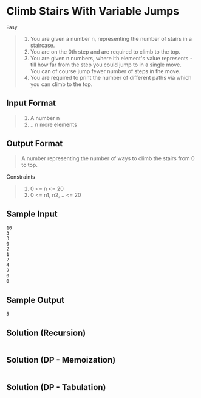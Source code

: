 # Climb Stairs With Variable Jumps

`Easy`

> 1. You are given a number n, representing the number of stairs in a staircase.
> 2. You are on the 0th step and are required to climb to the top.
> 3. You are given n numbers, where ith element's value represents - till how far from the step you
>    could jump to in a single move.  
>     You can of course jump fewer number of steps in the move.
> 4. You are required to print the number of different paths via which you can climb to the top.

## Input Format

> 1. A number n
> 2. .. n more elements

## Output Format

> A number representing the number of ways to climb the stairs from 0 to top.

Constraints

> 1. 0 <= n <= 20
> 2. 0 <= n1, n2, .. <= 20

## Sample Input

```
10
3
3
0
2
1
2
4
2
0
0
```

## Sample Output

```
5
```

## Solution (Recursion)

```java


```

## Solution (DP - Memoization)

```java


```

## Solution (DP - Tabulation)

```java


```
